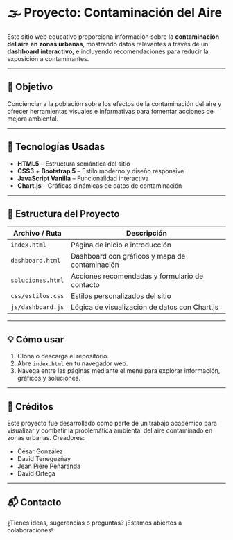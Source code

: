 # 🌫️ Proyecto: Contaminación del Aire

Este sitio web educativo proporciona información sobre la **contaminación del aire en zonas urbanas**, mostrando datos relevantes a través de un **dashboard interactivo**, e incluyendo recomendaciones para reducir la exposición a contaminantes.

---

## 📌 Objetivo

Concienciar a la población sobre los efectos de la contaminación del aire y ofrecer herramientas visuales e informativas para fomentar acciones de mejora ambiental.

---

## 🚀 Tecnologías Usadas

- **HTML5** – Estructura semántica del sitio  
- **CSS3** + **Bootstrap 5** – Estilo moderno y diseño responsive  
- **JavaScript Vanilla** – Funcionalidad interactiva  
- **Chart.js** – Gráficas dinámicas de datos de contaminación

---

## 📁 Estructura del Proyecto

| Archivo / Ruta           | Descripción                                           |
|--------------------------|-------------------------------------------------------|
| `index.html`             | Página de inicio e introducción                      |
| `dashboard.html`         | Dashboard con gráficos y mapa de contaminación       |
| `soluciones.html`        | Acciones recomendadas y formulario de contacto       |
| `css/estilos.css`        | Estilos personalizados del sitio                     |
| `js/dashboard.js`        | Lógica de visualización de datos con Chart.js        |

---

## 💡 Cómo usar

1. Clona o descarga el repositorio.
2. Abre `index.html` en tu navegador web.
3. Navega entre las páginas mediante el menú para explorar información, gráficos y soluciones.

---

## 🧠 Créditos

Este proyecto fue desarrollado como parte de un trabajo académico para visualizar y combatir la problemática ambiental del aire contaminado en zonas urbanas.
Creadores:
- César González
- David Teneguzñay
- Jean Piere Peñaranda
- David Ortega
---

## 📬 Contacto

¿Tienes ideas, sugerencias o preguntas? ¡Estamos abiertos a colaboraciones!

